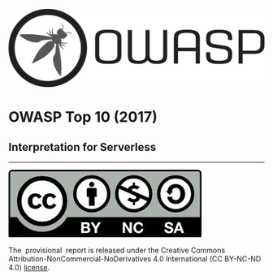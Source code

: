 ![0x00-owasp](images/0x00-owasp.png)

#           OWASP Top 10 (2017)
##      Interpretation for Serverless


---
![0x01-creativecommons](images/0x02-creativecommons.png)

The ​ provisional ​ report is released under the Creative Commons Attribution-NonCommercial-NoDerivatives
4.0 International (CC BY-NC-ND 4.0) [​license​](https://creativecommons.org/licenses/by-nc-nd/4.0/).